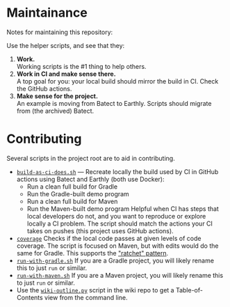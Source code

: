 # Maintainance

Notes for maintaining this repository:

Use the helper scripts, and see that they:
1. **Work.**<br>
   Working scripts is the #1 thing to help others.
2. **Work in CI and make sense there.**<br>
   A top goal for you: your local build should mirror the build in CI.
   Check the GitHub actions.
3. **Make sense for the project.**<br>
   An example is moving from Batect to Earthly.
   Scripts should migrate from (the archived) Batect.

# Contributing

Several scripts in the project root are to aid in contributing.

- [`build-as-ci-does.sh`](./build-as-ci-does.sh) &mdash;
  Recreate locally the build used by CI in GitHub actions using Batect and
  Earthly (both use Docker):
  * Run a clean full build for Gradle
  * Run the Gradle-built demo program
  * Run a clean full build for Maven
  * Run the Maven-built demo program
  Helpful when CI has steps that local developers do not, and you want to 
  reproduce or explore locally a CI problem. The script should match the 
  actions your CI takes on pushes (this project uses GitHub actions).
- [`coverage`](./coverage)
  Checks if the local code passes at given levels of code coverage.
  The script is focused on Maven, but with edits would do the same for Gradle.
  This supports the ["ratchet"
  pattern](https://robertgreiner.com/continuous-code-improvement-using-ratcheting/).
- [`run-with-gradle.sh`](./run-with-gradle.sh)
  If you are a Gradle project, you will likely rename this to just `run` or 
  similar.
- [`run-with-maven.sh`](./run-with-maven.sh)
  If you are a Maven project, you will likely rename this to just `run` or
  similar.
- Use the
  [`wiki-outline.py`](https://raw.githubusercontent.com/wiki/binkley/modern-java-practices/etc/wiki-outline.py)
  script in the wiki repo to get a Table-of-Contents view from the command
  line.
